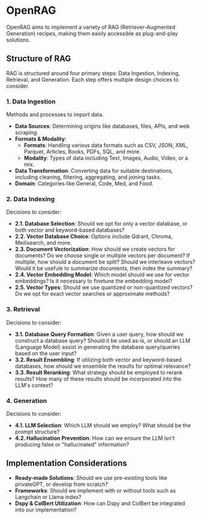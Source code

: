 # OpenRAG

OpenRAG aims to implement a variety of RAG (Retriever-Augmented Generation) recipes, making them easily accessible as plug-and-play solutions.

## Structure of RAG
RAG is structured around four primary steps: Data Ingestion, Indexing, Retrieval, and Generation. Each step offers multiple design choices to consider.

### 1. Data Ingestion
Methods and processes to import data.
- **Data Sources**: Determining origins like databases, files, APIs, and web scraping.
- **Formats & Modality**: 
  - **Formats**: Handling various data formats such as CSV, JSON, XML, Parquet, Articles, Books, PDFs, SQL, and more.
  - **Modality**: Types of data including Text, Images, Audio, Video, or a mix.
- **Data Transformation**: Converting data for suitable destinations, including cleaning, filtering, aggregating, and joining tasks.
- **Domain**: Categories like General, Code, Med, and Food.

### 2. Data Indexing
Decisions to consider:
- **2.1. Database Selection**: Should we opt for only a vector database, or both vector and keyword-based databases?
- **2.2. Vector Database Choice**: Options include Qdrant, Chroma, Meilisearch, and more.
- **2.3. Document Vectorization**: How should we create vectors for documents? Do we choose single or multiple vectors per document? If multiple, how should a document be split? Should we interleave vectors? Would it be usefule to summarize documents, then index the summary?
- **2.4. Vector Embedding Model**: Which model should we use for vector embeddings? Is it necessary to finetune the embedding model?
- **2.5. Vector Types**: Should we use quantized or non-quantized vectors? Do we opt for exact vector searches or approximate methods?

### 3. Retrieval
Decisions to consider:
- **3.1. Database Query Formation**: Given a user query, how should we construct a database query? Should it be used as-is, or should an LLM (Language Model) assist in generating the database query/queries based on the user input?
- **3.2. Result Ensembling**: If utilizing both vector and keyword-based databases, how should we ensemble the results for optimal relevance?
- **3.3. Result Reranking**: What strategy should be employed to rerank results? How many of these results should be incorporated into the LLM's context?

### 4. Generation
Decisions to consider:
- **4.1. LLM Selection**: Which LLM should we employ? What should be the prompt structure?
- **4.2. Hallucination Prevention**: How can we ensure the LLM isn't producing false or "hallucinated" information?

## Implementation Considerations
- **Ready-made Solutions**: Should we use pre-existing tools like privateGPT, or develop from scratch?
- **Frameworks**: Should we implement with or without tools such as Langchain or Llama index?
- **Dspy & ColBert Utilization**: How can Dspy and ColBert be integrated into our implementation?
